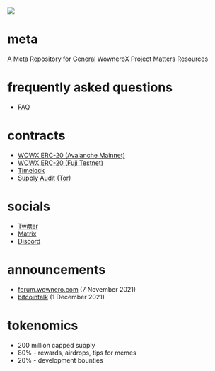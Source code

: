 <img src = "https://raw.githubusercontent.com/wownerox/meta/main/WOWX_Logo.svg">

# meta
A Meta Repository for General WowneroX Project Matters  Resources

# frequently asked questions
- [FAQ](https://github.com/wownerox/meta/wiki/FAQ)

# contracts
- [WOWX ERC-20 (Avalanche Mainnet)](https://snowtrace.io/address/0xba5dc7e77d150816b758e9826fcad2d74820e379)
- [WOWX ERC-20 (Fuji Testnet)](https://testnet.snowtrace.io/address/0xc6B039b1e0be1ba0B433f319898438E782E5dEBA)
- [Timelock](https://snowtrace.io/address/0xc6B039b1e0be1ba0B433f319898438E782E5dEBA)
- [Supply Audit (Tor)](http://li4gteemkkrnwwbc4hnrlq2vrvm2bpx3dzlrff2aggj7wihq66hfsbyd.onion:4006/list)

# socials
- [Twitter](https://twitter.com/W0wn3r0X)
- [Matrix](https://matrix.to/#/#wowx:matrix.org)
- [Discord](https://discord.gg/eCncnMtCaG)

# announcements
- [forum.wownero.com](https://forum.wownero.com/t/wownero-rewards-on-avalanche-network/999) (7 November 2021)
- [bitcointalk](https://bitcointalk.org/index.php?topic=5374615.0) (1 December 2021)

# tokenomics
- 200 million capped supply
- 80% - rewards, airdrops, tips for memes
- 20% - development bounties
